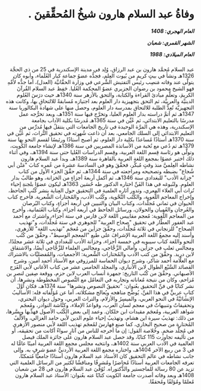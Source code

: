 <h1 dir="rtl">وفاةُ عبد السلام هارون شيخُ المُحقِّقينَ .</h1>

<h5 dir="rtl">العام الهجري:  1408

الشهر القمري: شعبان

العام الميلادي: 1988</h5>

<p dir="rtl">عبد السلام مُحمَّد هارون بن عبد الرزاق، وُلِد في مدينة الإسكندرية في 25 من ذي الحجَّة 1326هـ ونشأ في بيتٍ كريمٍ من بُيوت العِلم، فجدُّه عضوُ جماعة كبار العُلَماء، وأبوه كان يتولَّى عند وفاته مَنصِب رئيس التفتيش الشَّرعي في وزارة الحقَّانيَّة (العدل)، أما جدُّه لأُمِّهِ فهو الشيخ محمود بن رضوان الجزيري عضوُ المحكمة العُليا. حَفِظ عبد السلام القُرآنَ الكريمَ، وتعلَّم مبادئ القراءة والكتابة، والتحق بالأزهر سنة 1340هـ حيث درَسَ العُلوم الدينيَّة والعربيَّة، ثم التحق بتجهيزية دار العلوم بعد اجتيازه مُسابقةً للالتحاقِ بها، وكانت هذه التجهيزيَّة تُعِدُّ الطلبة للالتحاق بمدرسة دار العلوم، وحصل منها على شهادة البكالوريا سنة 1347هـ ثم أتمَّ دراسته بدار العلوم العليا، وتخرَّج فيها سنة 1351هـ، وبعد تخرُّجه عمل مدرسًا بالتعليم الابتدائي، ثم عُيِّن في سنة 1365هـ مُدرسًا بكلية الآداب بجامعة الإسكندرية، وهذه هي المرَّة الوحيدة في تاريخ الجامعات التي ينتقلُ فيها مُدرِّس من التعليم الابتدائي إلى السلك الجامعي، بعد أن ذاعت شُهرته في تحقيق التُّراث، ثم عُيِّن في سنة 1370هـ أستاذًا مُساعدًا بكلية دار العلوم، ثم أصبح أُستاذًا ورئيسًا لقسم النحو بها سنة 1379هـ ثم دُعي مع نُخبة من الأساتذة المصريين في سنة 1386هـ لإنشاء جامعة الكُويت، وتولَّى هو رئاسة قِسم اللغة العربية، وقِسم الدراسات العُليا حتى سنة 1394هـ، وفي أثناء ذلك اختير عضوًا بمجمع اللغة العربية بالقاهرة سنة 1389هـ. وبدأ عبد السلام هارون نشاطه العِلميَّ منذ وقتٍ مُبكِّر، فحقَّقَ وهو في السادسةَ عشرةَ من عُمره كتابَ "مَتْن أبي شُجاع" بضبطه وتصحيحه ومراجعته في سنة 1344هـ، ثم حقَّقَ الجزء الأول من كتاب "خِزانة الأدب" للبغدادي سنة 1346هـ، ثم أكمل أربعةَ أجزاءٍ من الخزانة، وهو طالبٌ بدار العلوم. ولنُبوغه في هذا الفَنِّ اختاره الدكتور طه حُسَين 1363هـ ليكون عضوًا بلجنةِ إحياء تُراث أبي العلاء المعري، وتدور آثاره العلمية في التحقيق حول العِناية بنشر كُتُب الجاحظ، وإخراج المعاجم اللُّغوية، والكُتُب النَّحْوية، وكُتُب الأدب، والمُختارات الشِّعرية. فأخرج كتاب الحيوان في ثماني مُجلَّدات، وكتاب البيان والتبيين في أربعة أجزاءٍ، وكتاب البُرصان والعُرجان والعُميان والحولان، ورسائل الجاحظ في أربعة أجزاء، وكتاب العُثمانية، وأخرج من المعاجم اللُّغوية: مُعجم مقاييس اللغة لابن فارس في ستة أجزاء، واشترك مع أحمد عبد الغفور العطَّار في تحقيق "صحاح العربية" للجوهري في ستة مُجلَّدات، و"تهذيب الصحاح" للزنجاني في ثلاثة مُجلَّدات، وحقَّقَ جزأين من مُعجَم "تهذيب اللغة" للأزهري، وأسند إليه مجمعُ اللغة العربية الإشرافَ على طبع "المعجم الوسيط"، وحقَّقَ من كُتُب النحو واللغة كتاب سيبويه في خمسة أجزاء، وخزانة الأدب للبغدادي في ثلاثة عشر مجلدًا، ومجالس ثعلب في جزأين، وأمالي الزَّجَّاجي، ومجالس العلماء للزَّجَّاجي أيضًا، والاشتقاق لابن دريد. وحقَّقَ من كتب الأدب والمُختارات الشِّعرية: الأجمعيات، والمُفضليَّات بالاشتراك مع العلَّامة أحمد شاكر، وشرح ديوان الحماسة للمرزوقي مع الأستاذ أحمد أمين، وشرح القصائد السَّبْع الطوال لابن الأنباري، والمجلد الخامس عشر من كتاب الأغاني لأبي الفَرَج الأصبهاني. وحقَّقَ من كُتُب التاريخ: جمهرة أنساب العرب لابن حزم، ووقعة صِفين لنصر بن مُزاحم، وكان من نتيجة مُعاناته وتجاربه في التعامُل مع النُّصوص المخطوطة ونشرِها، أن نشر كتابًا في فنِّ التحقيق بعُنوان: "تحقيقُ النصوص ونشرها" سنة 1374هـ، فكان أوَّلَ كتابٍ عربيٍّ في هذا الفنِّ، يُوضِّح مناهجه ويُعالج مشكلاته، أما عن مُؤلَّفاته فله: الأساليبُ الإنشائيَّةُ في النحو العربي، والميسِرُ والأزلام، والتراث العربي، وحول ديوان البحتري، وتحقيقاتٌ وتنبيهاتٌ في معجم لسان العرب، وقواعدُ الإملاء، وكنَّاشة النوادر، ومُعجَم شواهد العربية، ومُعجَم مقيدات ابن خلكان. وعمد إلى بعض الكُتُب الأصول فهذَّبها ويسَّرها، من ذلك: تهذيبُ سيرة ابن هشام، وتهذيبُ إحياء علوم الدين لأبي حامد الغزالي، والألْفُ المُختارة من صحيح البخاري، كما صنع فهارسَ لمُعجَم تهذيب اللغة لأبي منصور الأزهري في مُجلَّد ضخمٍ. وخُلاصة القول: إن ما أخرجه للناس من آثارٍ سواءٌ أكانت من تحقيقه، أو من تأليفه تجاوزت 115 كتابًا، وقد حصل عبد السلام هارون على جائزة الملك فيصل العالمية في الأدب العربي سنة 1402هـ، وانتخبه مجلس مجمع اللغة العربية أمينًا عامًّا له في 3 من ربيع الآخر 1404هـ، واختاره مجمع اللغة العربية الأردنيُّ عضوَ شرفٍ به. وإلى جانب نشاطه في عالم التحقيق كان الأستاذ عبد السلام هارون أستاذًا جامعيًّا مُتمكنًا، تعرفه الجامعات العربية أستاذًا مُحاضرًا ومُشرفًا ومناقشًا لكثير من الرسائل العلمية التي تزيد عن 80 رسالة للماجستير والدُّكتوراه. تُوُفِّيَ عبد السلام هارون في 28 من شعبان 1408هـ وبعد وفاته أصدرت جامعة الكويت كتابًا عنه بعُنوان: الأستاذ عبد السلام هارون مُعلمًا ومُؤلفًا ومُحققًا.</p></br>
